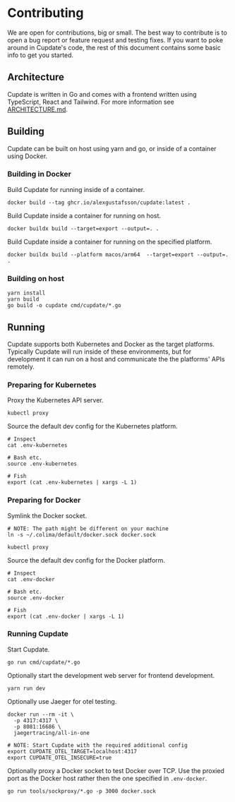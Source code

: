 # Contributing

We are open for contributions, big or small. The best way to contribute is to
open a bug report or feature request and testing fixes. If you want to poke
around in Cupdate's code, the rest of this document contains some basic info to
get you started.

## Architecture

Cupdate is written in Go and comes with a frontend written using TypeScript,
React and Tailwind. For more information see [ARCHITECTURE.md](ARCHITECTURE.md).

## Building

Cupdate can be built on host using yarn and go, or inside of a container using
Docker.

### Building in Docker

Build Cupdate for running inside of a container.

```shell
docker build --tag ghcr.io/alexgustafsson/cupdate:latest .
```

Build Cupdate inside a container for running on host.

```shell
docker buildx build --target=export --output=. .
```

Build Cupdate inside a container for running on the specified platform.

```shell
docker buildx build --platform macos/arm64  --target=export --output=. .
```

### Building on host

```shell
yarn install
yarn build
go build -o cupdate cmd/cupdate/*.go
```

## Running

Cupdate supports both Kubernetes and Docker as the target platforms. Typically
Cupdate will run inside of these environments, but for development it can run
on a host and communicate the the platforms' APIs remotely.

### Preparing for Kubernetes

Proxy the Kubernetes API server.

```shell
kubectl proxy
```

Source the default dev config for the Kubernetes platform.

```shell
# Inspect
cat .env-kubernetes

# Bash etc.
source .env-kubernetes

# Fish
export (cat .env-kubernetes | xargs -L 1)
```

### Preparing for Docker

Symlink the Docker socket.

```shell
# NOTE: The path might be different on your machine
ln -s ~/.colima/default/docker.sock docker.sock
```

```shell
kubectl proxy
```

Source the default dev config for the Docker platform.

```shell
# Inspect
cat .env-docker

# Bash etc.
source .env-docker

# Fish
export (cat .env-docker | xargs -L 1)
```

### Running Cupdate

Start Cupdate.

```shell
go run cmd/cupdate/*.go
```

Optionally start the development web server for frontend development.

```shell
yarn run dev
```

Optionally use Jaeger for otel testing.

```shell
docker run --rm -it \
  -p 4317:4317 \
  -p 8081:16686 \
  jaegertracing/all-in-one

# NOTE: Start Cupdate with the required additional config
export CUPDATE_OTEL_TARGET=localhost:4317
export CUPDATE_OTEL_INSECURE=true
```

Optionally proxy a Docker socket to test Docker over TCP. Use the proxied port
as the Docker host rather then the one specified in `.env-docker`.

```shell
go run tools/sockproxy/*.go -p 3000 docker.sock
```

